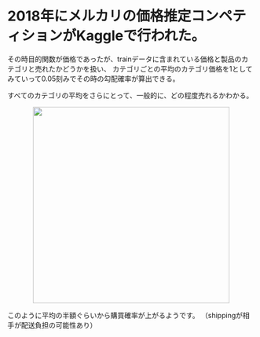 # 2018年にメルカリの価格推定コンペティションがKaggleで行われた。

その時目的関数が価格であったが、trainデータに含まれている価格と製品のカテゴリと売れたかどうかを扱い、
カテゴリごとの平均のカテゴリ価格を1としてみていって0.05刻みでその時の勾配確率が算出できる。 　

すべてのカテゴリの平均をさらにとって、一般的に、どの程度売れるかわかる。

<div align="center">
  <img width="400px" src="https://user-images.githubusercontent.com/4949982/46245191-ce12b780-c424-11e8-8549-07a623a16c15.png">
</div>

このように平均の半額ぐらいから購買確率が上がるようです。
（shippingが相手が配送負担の可能性あり）
